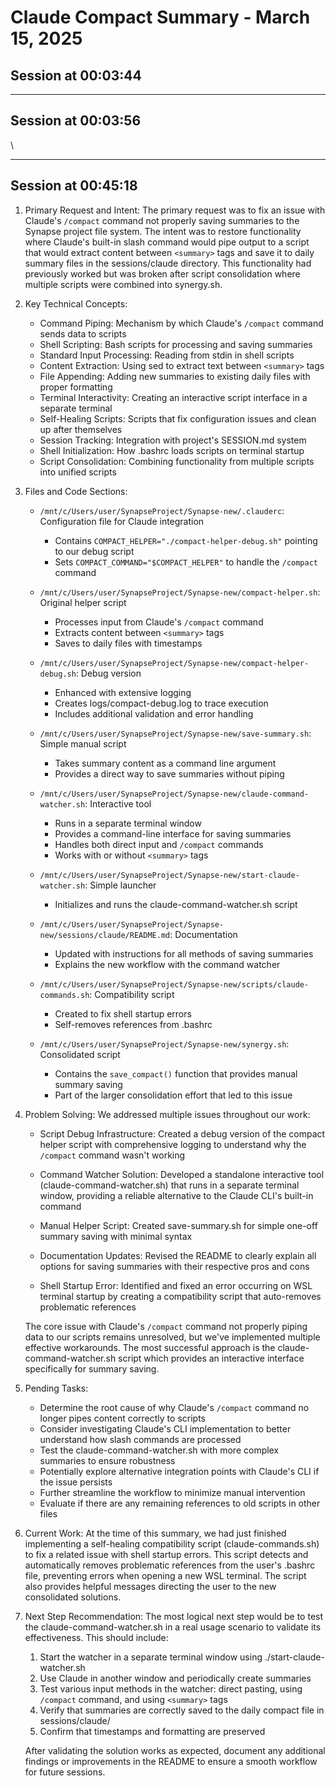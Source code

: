 # Claude Compact Summary - March 15, 2025

## Session at 00:03:44


---

## Session at 00:03:56

\

---

## Session at 00:45:18

1. Primary Request and Intent:
   The primary request was to fix an issue with Claude's `/compact` command not properly saving summaries to the Synapse project file system. The intent was to restore functionality where Claude's built-in slash command would pipe output to a script that would extract content between `<summary>` tags and save it to daily summary files in the sessions/claude directory. This functionality had previously worked but was broken after script consolidation where multiple scripts were combined into synergy.sh.

2. Key Technical Concepts:
   - Command Piping: Mechanism by which Claude's `/compact` command sends data to scripts
   - Shell Scripting: Bash scripts for processing and saving summaries
   - Standard Input Processing: Reading from stdin in shell scripts
   - Content Extraction: Using sed to extract text between `<summary>` tags
   - File Appending: Adding new summaries to existing daily files with proper formatting
   - Terminal Interactivity: Creating an interactive script interface in a separate terminal
   - Self-Healing Scripts: Scripts that fix configuration issues and clean up after themselves
   - Session Tracking: Integration with project's SESSION.md system
   - Shell Initialization: How .bashrc loads scripts on terminal startup
   - Script Consolidation: Combining functionality from multiple scripts into unified scripts

3. Files and Code Sections:
   - `/mnt/c/Users/user/SynapseProject/Synapse-new/.clauderc`: Configuration file for Claude integration
     - Contains `COMPACT_HELPER="./compact-helper-debug.sh"` pointing to our debug script
     - Sets `COMPACT_COMMAND="$COMPACT_HELPER"` to handle the `/compact` command
   
   - `/mnt/c/Users/user/SynapseProject/Synapse-new/compact-helper.sh`: Original helper script
     - Processes input from Claude's `/compact` command
     - Extracts content between `<summary>` tags
     - Saves to daily files with timestamps
   
   - `/mnt/c/Users/user/SynapseProject/Synapse-new/compact-helper-debug.sh`: Debug version
     - Enhanced with extensive logging
     - Creates logs/compact-debug.log to trace execution
     - Includes additional validation and error handling
   
   - `/mnt/c/Users/user/SynapseProject/Synapse-new/save-summary.sh`: Simple manual script
     - Takes summary content as a command line argument
     - Provides a direct way to save summaries without piping
   
   - `/mnt/c/Users/user/SynapseProject/Synapse-new/claude-command-watcher.sh`: Interactive tool
     - Runs in a separate terminal window
     - Provides a command-line interface for saving summaries
     - Handles both direct input and `/compact` commands
     - Works with or without `<summary>` tags
   
   - `/mnt/c/Users/user/SynapseProject/Synapse-new/start-claude-watcher.sh`: Simple launcher
     - Initializes and runs the claude-command-watcher.sh script
   
   - `/mnt/c/Users/user/SynapseProject/Synapse-new/sessions/claude/README.md`: Documentation
     - Updated with instructions for all methods of saving summaries
     - Explains the new workflow with the command watcher

   - `/mnt/c/Users/user/SynapseProject/Synapse-new/scripts/claude-commands.sh`: Compatibility script
     - Created to fix shell startup errors
     - Self-removes references from .bashrc

   - `/mnt/c/Users/user/SynapseProject/Synapse-new/synergy.sh`: Consolidated script
     - Contains the `save_compact()` function that provides manual summary saving
     - Part of the larger consolidation effort that led to this issue

4. Problem Solving:
   We addressed multiple issues throughout our work:
   
   - Script Debug Infrastructure: Created a debug version of the compact helper script with comprehensive logging to understand why the `/compact` command wasn't working
   
   - Command Watcher Solution: Developed a standalone interactive tool (claude-command-watcher.sh) that runs in a separate terminal window, providing a reliable alternative to the Claude CLI's built-in command
   
   - Manual Helper Script: Created save-summary.sh for simple one-off summary saving with minimal syntax
   
   - Documentation Updates: Revised the README to clearly explain all options for saving summaries with their respective pros and cons
   
   - Shell Startup Error: Identified and fixed an error occurring on WSL terminal startup by creating a compatibility script that auto-removes problematic references
   
   The core issue with Claude's `/compact` command not properly piping data to our scripts remains unresolved, but we've implemented multiple effective workarounds. The most successful approach is the claude-command-watcher.sh script which provides an interactive interface specifically for summary saving.

5. Pending Tasks:
   - Determine the root cause of why Claude's `/compact` command no longer pipes content correctly to scripts
   - Consider investigating Claude's CLI implementation to better understand how slash commands are processed
   - Test the claude-command-watcher.sh with more complex summaries to ensure robustness
   - Potentially explore alternative integration points with Claude's CLI if the issue persists
   - Further streamline the workflow to minimize manual intervention
   - Evaluate if there are any remaining references to old scripts in other files

6. Current Work:
   At the time of this summary, we had just finished implementing a self-healing compatibility script (claude-commands.sh) to fix a related issue with shell startup errors. This script detects and automatically removes problematic references from the user's .bashrc file, preventing errors when opening a new WSL terminal. The script also provides helpful messages directing the user to the new consolidated solutions.

7. Next Step Recommendation:
   The most logical next step would be to test the claude-command-watcher.sh in a real usage scenario to validate its effectiveness. This should include:
   
   1. Start the watcher in a separate terminal window using ./start-claude-watcher.sh
   2. Use Claude in another window and periodically create summaries
   3. Test various input methods in the watcher: direct pasting, using `/compact` command, and using `<summary>` tags
   4. Verify that summaries are correctly saved to the daily compact file in sessions/claude/
   5. Confirm that timestamps and formatting are preserved
   
   After validating the solution works as expected, document any additional findings or improvements in the README to ensure a smooth workflow for future sessions.
